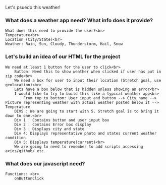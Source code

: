 
Let's psuedo this weather!

### What does a weather app need? What info does it provide?
```
What does this need to provide the user?<br>
Temperature<br>
Location (City/State)<br>
Weather: Rain, Sun, Cloudy, Thunderstorm, Hail, Snow
```

### Let's build an idea of our HTML for the project
```
We need at least 1 button for the user to click<br>
    Button: Need this to show weather when clicked if user has put in zip code<br>
    We need a box for user to input their location (Stretch goal, use geolocation)<br>
    Lets have a box below that is hidden unless showing an error<br>
    I would like to try to build this like a typical weather app<br>
        From top to bottom: User input and button --> City name --> Picture representing weather with actual weather posted below it --> Temperature
    DIVS : We are going to start with 5. Stretch goal is to bring it down to one.<br>
    Div 1 : Contains button and user input box
    Div 2 : Contains Error box display
    Div 3 : Displays city and state
    Div 4: Displays representative photo and states current weather condition
    Div 5: Displays temperature(current)<br>
    We are going to need to remember to add scripts accessing axios/github/ etc. 
```

### What does our javascript need?
```
Functions: <br>
    onButtonClick
    
```